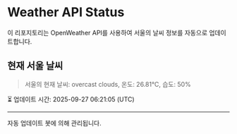 
# Weather API Status

이 리포지토리는 OpenWeather API를 사용하여 서울의 날씨 정보를 자동으로 업데이트합니다.

## 현재 서울 날씨
> 서울의 현재 날씨: overcast clouds, 온도: 26.81°C, 습도: 50%

⏳ 업데이트 시간: 2025-09-27 06:21:05 (UTC)

---
자동 업데이트 봇에 의해 관리됩니다.
